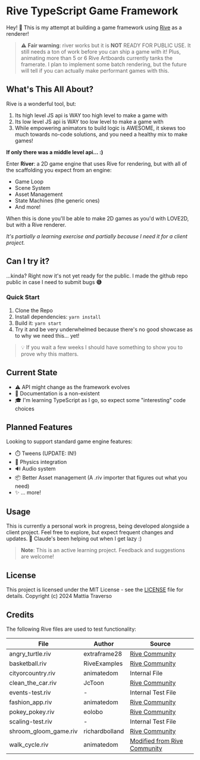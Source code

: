 # Rive TypeScript Game Framework

Hey! 👋 This is my attempt at building a game framework using [Rive](https://rive.app) as a renderer!

> ⚠️ **Fair warning**: river works but it is **NOT** READY FOR PUBLIC USE.
> It still needs a ton of work before you can ship a game with it!
> Plus, animating more than 5 or 6 Rive Artboards currently tanks the framerate.
> I plan to implement some batch rendering, but the future will tell if you can actually make performant games with this.

## What's This All About?

Rive is a wonderful tool, but:

1. Its high level JS api is WAY too high level to make a game with
2. Its low level JS api is WAY too low level to make a game with
3. While empowering animators to build logic is AWESOME, it skews too much towards no-code solutions, and you need a healthy mix to make games!

**If only there was a middle level api... :)**

Enter **River**: a 2D game engine that uses Rive for rendering, but with all of the scaffolding you expect from an engine:
- Game Loop
- Scene System
- Asset Management
- State Machines (the generic ones)
- And more!

When this is done you'll be able to make 2D games as you'd with LOVE2D, but with a Rive renderer.

*It's partially a learning exercise and partially because I need it for a client project.*

## Can I try it?

...kinda? Right now it's not yet ready for the public. I made the github repo public in case I need to submit bugs **😅**

### Quick Start
1. Clone the Repo
2. Install dependencies: `yarn install`
3. Build it: `yarn start`
4. Try it and be very underwhelmed because there's no good showcase as to why we need this... yet!

> 💡 If you wait a few weeks I should have something to show you to prove why this matters.

## Current State

- ⚠️ API might change as the framework evolves
- 📝 Documentation is a non-existent
- 🎓 I'm learning TypeScript as I go, so expect some "interesting" code choices

## Planned Features

Looking to support standard game engine features:

- ⏱️ Tweens (UPDATE: IN!)
- 🎯 Physics integration
- 🔊 Audio system
- 📦 Better Asset management (A .riv importer that figures out what you need)
- ✨ ... more!

## Usage

This is currently a personal work in progress, being developed alongside a client project. Feel free to explore, but expect frequent changes and updates.
🤖 Claude's been helping out when I get lazy :)

> **Note**: This is an active learning project. Feedback and suggestions are welcome!

## License

This project is licensed under the MIT License - see the [LICENSE](LICENSE) file for details.
Copyright (c) 2024 Mattia Traverso


## Credits

The following Rive files are used to test functionality:

| File | Author | Source |
|------|---------|--------|
| angry_turtle.riv | extraframe28 | [Rive Community](https://rive.app/community/files/13427-25413-angry-turtle/) |
| basketball.riv | RiveExamples | [Rive Community](https://rive.app/community/files/642-1469-basketball/) |
| cityorcountry.riv | animatedom | Internal File |
| clean_the_car.riv | JcToon | [Rive Community](https://rive.app/community/files/2732-5606-clean-the-car/) |
| events-test.riv | - | Internal Test File |
| fashion_app.riv | animatedom | [Rive Community](https://rive.app/community/files/11857-22628-fashion-app-test/) |
| pokey_pokey.riv | eolobo | [Rive Community](https://rive.app/community/files/12995-24869-pokey-pokey/) |
| scaling-test.riv | - | Internal Test File |
| shroom_gloom_game.riv | richardbolland | [Rive Community](https://rive.app/community/files/13316-25195-shroom-and-gloom-fan-game/) |
| walk_cycle.riv | animatedom | [Modified from Rive Community](https://rive.app/community/files/9779-18650-walk-cycle/) |
